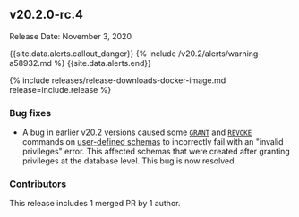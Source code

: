 ## v20.2.0-rc.4

Release Date: November 3, 2020

{{site.data.alerts.callout_danger}}
{% include /v20.2/alerts/warning-a58932.md %}
{{site.data.alerts.end}}

{% include releases/release-downloads-docker-image.md release=include.release %}

<h3 id="v20-2-0-rc-4-bug-fixes">Bug fixes</h3>

- A bug in earlier v20.2 versions caused some [`GRANT`](https://www.cockroachlabs.com/docs/v20.2/grant) and [`REVOKE`](https://www.cockroachlabs.com/docs/v20.2/revoke) commands on [user-defined schemas](https://www.cockroachlabs.com/docs/v20.2/create-schema) to incorrectly fail with an "invalid privileges" error. This affected schemas that were created after granting privileges at the database level. This bug is now resolved.

<h3 id="v20-2-0-rc-4-contributors">Contributors</h3>

This release includes 1 merged PR by 1 author.
